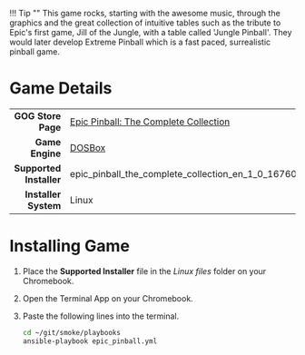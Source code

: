 !!! Tip ""
    This game rocks, starting with the awesome music, through the graphics and the great collection of intuitive tables such as the tribute to Epic's first game, Jill of the Jungle, with a table called 'Jungle Pinball'.  They would later develop Extreme Pinball which is a fast paced, surrealistic pinball game.

# Game Details

|  |  |
|--:|:--|
| **GOG Store Page** | [Epic Pinball: The Complete Collection](https://www.gog.com/game/epic_pinball_the_complete_collection) |
| **Game Engine** | [DOSBox](https://www.dosbox.com/) |
| **Supported Installer** | epic_pinball_the_complete_collection_en_1_0_16760.sh |
| **Installer System** | Linux |

# Installing Game
1. Place the **Supported Installer** file in the *Linux files* folder on your Chromebook.
1. Open the Terminal App on your Chromebook.
1. Paste the following lines into the terminal.

   ~~~bash
   cd ~/git/smoke/playbooks
   ansible-playbook epic_pinball.yml
   ~~~
